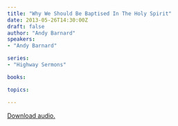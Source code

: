 ```yaml
---
title: "Why We Should Be Baptised In The Holy Spirit"
date: 2013-05-26T14:30:00Z
draft: false
author: "Andy Barnard"
speakers:
- "Andy Barnard"

series:
- "Highway Sermons"

books:

topics:

---
```

[Download audio.](https://s3.amazonaws.com/highway/sermons/2013_05/26_Why_We_Should_Be_Baptised_In_The_Holy_Spirit.mp3)